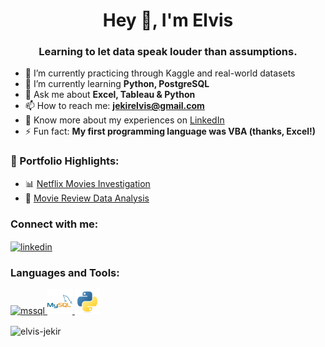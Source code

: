 <h1 align="center">Hey 👋, I'm Elvis</h1>
<h3 align="center">Learning to let data speak louder than assumptions.</h3>

- 🔭 I’m currently practicing through Kaggle and real-world datasets  
- 🌱 I’m currently learning **Python, PostgreSQL**  
- 💬 Ask me about **Excel, Tableau & Python**  
- 📫 How to reach me: **jekirelvis@gmail.com**  
- 📄 Know more about my experiences on [LinkedIn](https://www.linkedin.com/in/elvisjekir/)  
- ⚡ Fun fact: **My first programming language was VBA (thanks, Excel!)**

<h3 align="left">🧠 Portfolio Highlights:</h3>

- 📊 [Netflix Movies Investigation](https://github.com/Elvis-Jekir/netflix_project)  
- 📝 [Movie Review Data Analysis](https://github.com/Elvis-Jekir/movie_review)

<h3 align="left">Connect with me:</h3>
<p align="left">
  <a href="https://www.linkedin.com/in/elvisjekir/" target="blank">
    <img align="center" src="https://raw.githubusercontent.com/rahuldkjain/github-profile-readme-generator/master/src/images/icons/Social/linked-in-alt.svg" alt="linkedin" height="30" width="40" />
  </a>
</p>

<h3 align="left">Languages and Tools:</h3>
<p align="left">
  <a href="https://www.microsoft.com/en-us/sql-server" target="_blank" rel="noreferrer">
    <img src="https://www.svgrepo.com/show/303229/microsoft-sql-server-logo.svg" alt="mssql" width="40" height="40"/>
  </a>
  <a href="https://www.mysql.com/" target="_blank" rel="noreferrer">
    <img src="https://raw.githubusercontent.com/devicons/devicon/master/icons/mysql/mysql-original-wordmark.svg" alt="mysql" width="40" height="40"/>
  </a>
  <a href="https://www.python.org" target="_blank" rel="noreferrer">
    <img src="https://raw.githubusercontent.com/devicons/devicon/master/icons/python/python-original.svg" alt="python" width="40" height="40"/>
  </a>
</p>

<p><img align="center" src="https://github-readme-stats.vercel.app/api/top-langs?username=elvis-jekir&show_icons=true&locale=en&layout=compact" alt="elvis-jekir" /></p>


<!---
- 👋 Hi, I’m @Elvis-Jekir
- 👀 I’m interested in ...
- 🌱 I’m currently learning ...
- 💞️ I’m looking to collaborate on ...
- 📫 How to reach me ...
- 😄 Pronouns: ...
- ⚡ Fun fact: ...

<!---
Elvis-Jekir/Elvis-Jekir is a ✨ special ✨ repository because its `README.md` (this file) appears on your GitHub profile.
You can click the Preview link to take a look at your changes.
--->
